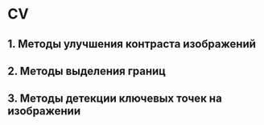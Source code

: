 # CV

## 1. Методы улучшения контраста изображений
## 2. Методы выделения границ
## 3. Методы детекции ключевых точек на изображении
